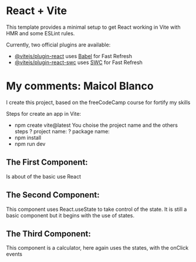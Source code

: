 # React + Vite

This template provides a minimal setup to get React working in Vite with HMR and some ESLint rules.

Currently, two official plugins are available:

- [@vitejs/plugin-react](https://github.com/vitejs/vite-plugin-react/blob/main/packages/plugin-react/README.md) uses [Babel](https://babeljs.io/) for Fast Refresh
- [@vitejs/plugin-react-swc](https://github.com/vitejs/vite-plugin-react-swc) uses [SWC](https://swc.rs/) for Fast Refresh

# My comments: Maicol Blanco

I create this project, based on the freeCodeCamp course for fortify my skills

Steps for create an app in Vite:
- npm create vite@latest
You choise the project name and the others steps
? project name:
? package name:
- npm install
- npm run dev

## The First Component:
Is about of the basic use React

## The Second Component:
This component uses React.useState to take control of the state. It is still a basic component but it begins with the use of states.

## The Third Component:
This component is a calculator, here again uses the states, with the onClick events